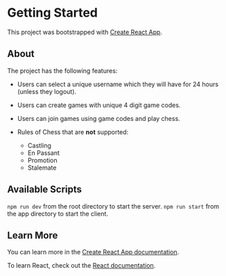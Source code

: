 # Getting Started

This project was bootstrapped with [Create React App](https://github.com/facebook/create-react-app).

## About

The project has the following features:

- Users can select a unique username which they will have for 24 hours (unless they logout).
- Users can create games with unique 4 digit game codes.
- Users can join games using game codes and play chess.
- Rules of Chess that are **not** supported:

	-  Castling
	- En Passant
	- Promotion
	- Stalemate

## Available Scripts

`npm run dev` from the root directory to start the server.
`npm run start` from the app directory to start the client.

## Learn More

You can learn more in the [Create React App documentation](https://facebook.github.io/create-react-app/docs/getting-started).

To learn React, check out the [React documentation](https://reactjs.org/).

